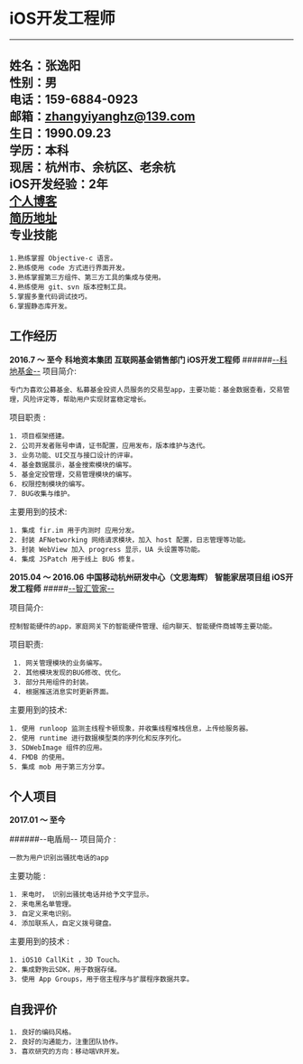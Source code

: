 # iOS开发工程师

-----

  姓名：张逸阳<br>
  性别：男<br>
  电话：159-6884-0923<br>
  邮箱：zhangyiyanghz@139.com<br>
  生日：1990.09.23<br>
  学历：本科<br>
  现居：杭州市、余杭区、老余杭<br>
  iOS开发经验：2年<br>
  [个人博客](http://www.jianshu.com/u/943e6ffbaa35)<br>
  [简历地址](https://github.com/c0ding/iOS-iOS-resume)	
专业技能
-----

    1.熟练掌握 Objective-c 语言。
    2.熟练使用 code 方式进行界面开发。
    3.熟练掌握第三方组件、第三方工具的集成与使用。
    4.熟练使用 git、svn 版本控制工具。
    5.掌握多重代码调试技巧。    
    6.掌握静态库开发。


工作经历
-----
**2016.7 ～ 至今**
**科地资本集团**
**互联网基金销售部门 iOS开发工程师**
######[--科地基金--](https://itunes.apple.com/us/app/ke-ji-jin-zhi-neng-tou-gu/id1169329373?l=zh&ls=1&mt=8)
项目简介:

	专门为喜欢公募基金、私募基金投资人员服务的交易型app，主要功能：基金数据查看，交易管理，风险评定等，帮助用户实现财富稳定增长。

项目职责 :

    1. 项目框架搭建。
    2. 公司开发者账号申请，证书配置，应用发布，版本维护与迭代。
    3. 业务功能、UI交互与接口设计的评审。
    4. 基金数据展示，基金搜索模块的编写。
    5. 基金定投管理，交易管理模块的编写。
    6. 权限控制模块的编写。
    7. BUG收集与维护。
主要用到的技术:

	1. 集成 fir.im 用于内测时 应用分发。
    2. 封装 AFNetworking 网络请求模块，加入 host 配置，日志管理等功能。
    3. 封装 WebView 加入 progress 显示，UA 头设置等功能。
    4. 集成 JSPatch 用于线上 BUG 修复。




**2015.04 ～ 2016.06**
**中国移动杭州研发中心（文思海辉）**
**智能家居项目组 iOS开发工程师**
#####[--智汇管家--](https://itunes.apple.com/cn/app/zhi-hui-guan-jia-da-zao-zhuan/id1147452377?mt=8)

项目简介:
  
    控制智能硬件的app，家庭网关下的智能硬件管理、组内聊天、智能硬件商城等主要功能。

项目职责:
  
     1. 网关管理模块的业务编写。
     2. 其他模块发现的BUG修改、优化。
     3. 部分共用组件的封装。
     4. 根据推送消息实时更新界面。

主要用到的技术:
  
    1. 使用 runloop 监测主线程卡顿现象，并收集线程堆栈信息，上传给服务器。
    2. 使用 runtime 进行数据模型类的序列化和反序列化。
    3. SDWebImage 组件的应用。
    4. FMDB 的使用。
    5. 集成 mob 用于第三方分享。


个人项目
-----
**2017.01 ～ 至今**


######--电盾局--
项目简介 :

	一款为用户识别出骚扰电话的app

主要功能 :

    1. 来电时， 识别出骚扰电话并给予文字显示。
    2. 来电黑名单管理。
    3. 自定义来电识别。
    4. 添加联系人，自定义拨号键盘。

    
主要用到的技术 :

	1. iOS10 CallKit ，3D Touch。
    2. 集成野狗云SDK，用于数据存储。
    3. 使用 App Groups，用于宿主程序与扩展程序数据共享。
自我评价
-----
	1. 良好的编码风格。
    2. 良好的沟通能力，注重团队协作。
    3. 喜欢研究的方向：移动端VR开发。



